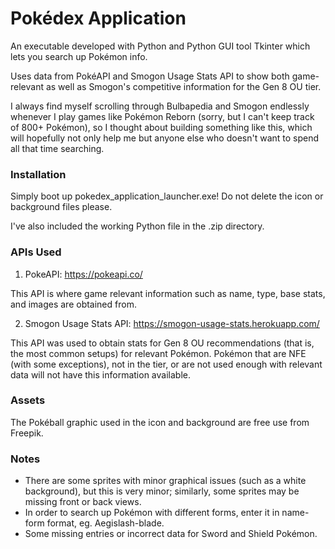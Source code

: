 # Pokédex Application

An executable developed with Python and Python GUI tool Tkinter which lets you search up Pokémon info. 

Uses data from PokéAPI and Smogon Usage Stats API to show both game-relevant as well as Smogon's competitive information for the Gen 8 OU tier.

I always find myself scrolling through Bulbapedia and Smogon endlessly whenever I play games like Pokémon Reborn (sorry, but I can't keep track of 800+ Pokémon), so I thought about building something like this, which will hopefully not only help me but anyone else who doesn't want to spend all that time searching.

### Installation

Simply boot up pokedex_application_launcher.exe! Do not delete the icon or background files please.

I've also included the working Python file in the .zip directory.

### APIs Used

1) PokeAPI: https://pokeapi.co/

This API is where game relevant information such as name, type, base stats, and images are obtained from.

2) Smogon Usage Stats API: https://smogon-usage-stats.herokuapp.com/

This API was used to obtain stats for Gen 8 OU recommendations (that is, the most common setups) for relevant Pokémon. Pokémon that are NFE (with some exceptions), not in the tier, or are not used enough with relevant data will not have this information available.

### Assets

The Pokéball graphic used in the icon and background are free use from Freepik.

### Notes

- There are some sprites with minor graphical issues (such as a white background), but this is very minor; similarly, some sprites may be missing front or back views.
- In order to search up Pokémon with different forms, enter it in name-form format, eg. Aegislash-blade.
- Some missing entries or incorrect data for Sword and Shield Pokémon.